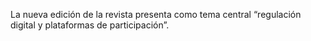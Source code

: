 La nueva edición de la revista presenta como tema central “regulación digital y plataformas de participación”.